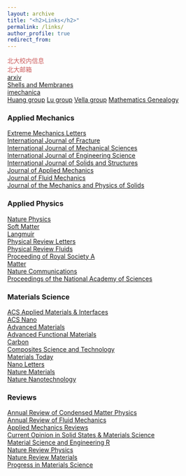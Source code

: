 ```yaml
---
layout: archive
title: "<h2>Links</h2>"
permalink: /links/
author_profile: true
redirect_from: 
---
```


<p style="text-align:left;"> 
	<a href="https://portal.pku.edu.cn/portal2017/#/bizCenter?rand=0.22178454592736918" style="text-decoration:none;color:IndianRed;">北大校内信息</a> <br> 
	<a href="https://mail.pku.edu.cn/" style="text-decoration:none;color:IndianRed;">北大邮箱</a> <br> 
	<a href="https://arxiv.org/list/cond-mat/new">arxiv</a><br> 
	<a href="https://shellbuckling.com/presentations/softShellsMembranes/index.html">Shells and Membranes</a><br> 
	<a href="http://imechanica.org/">imechanica</a><br> 
	<a href="https://sites.utexas.edu/ruihuang/">Huang group</a>
	<a href="https://sites.utexas.edu/nanshulu/">Lu group</a>
	<a href="https://people.maths.ox.ac.uk/vella/">Vella group</a>
	<a href="https://www.mathgenealogy.org/id.php?id=269836">Mathematics Genealogy</a>
</p>


<h3>Applied Mechanics</h3>

<p style="text-align:left;">
	<a href="https://www.sciencedirect.com/journal/extreme-mechanics-letters">Extreme Mechanics Letters</a><br> 
	<a href="https://www.springer.com/journal/10704">International Journal of Fracture</a><br> 
	<a href="https://www.journals.elsevier.com/international-journal-of-mechanical-sciences">International Journal of Mechanical Sciences</a><br> 
	<a href="https://www.journals.elsevier.com/international-journal-of-engineering-science" >International Journal of Engineering Science</a><br> 
	<a href="https://www.journals.elsevier.com/international-journal-of-solids-and-structures">International Journal of Solids and Structures</a><br> 
	<a href="https://asmedigitalcollection.asme.org/appliedmechanics">Journal of Applied Mechanics</a><br> 
	<a href="https://www.cambridge.org/core/journals/journal-of-fluid-mechanics">Journal of Fluid Mechanics</a><br> 
	<a href="https://www.journals.elsevier.com/journal-of-the-mechanics-and-physics-of-solids">Journal of the Mechanics and Physics of Solids</a><br> 
</p>


<h3>Applied Physics</h3>

<p style="text-align:left;">
<a href="https://www.nature.com/nphys/">Nature Physics</a><br>
<a href="https://pubs.rsc.org/en/journals/journalissues/sm#!recentarticles">Soft Matter</a><br> 
<a href="https://pubs.acs.org/journal/langd5">Langmuir</a><br>
<a href="https://journals.aps.org/prl/">Physical Review Letters</a><br>
<a href="https://journals.aps.org/prfluids/">Physical Review Fluids</a><br> 
<a href="https://royalsocietypublishing.org/journal/rspa">Proceeding of Royal Society A</a><br> 
<a href="https://www.cell.com/matter/newarticles">Matter</a>
<br>
<a href="https://www.nature.com/ncomms/">Nature Communications</a>
<br>
<a href="https://www.pnas.org/">Proceedings of the National Academy of Sciences</a>
<br>
</p>


<h3>Materials Science</h3>

<p style="text-align:left;">
<a href="https://pubs.acs.org/journal/aamick">ACS Applied Materials & Interfaces</a><br>
<a href="https://pubs.acs.org/journal/ancac3">ACS Nano</a><br>
<a href="https://onlinelibrary.wiley.com/journal/15214095">Advanced Materials</a><br>
<a href="https://onlinelibrary.wiley.com/toc/16163028/28/12">Advanced Functional Materials</a><br>
<a href="https://www.journals.elsevier.com/carbon">Carbon</a><br>
<a href="https://www.journals.elsevier.com/composites-science-and-technology">Composites Science and Technology</a><br>
<a href="https://www.journals.elsevier.com/materials-today">Materials Today</a><br>
<a href="https://pubs.acs.org/journal/nalefd">Nano Letters</a><br>
<a href="https://www.nature.com/nmat/">Nature Materials</a><br>
<a href="https://www.nature.com/nnano/">Nature Nanotechnology</a><br>
</p>


<h3>Reviews</h3>
<a href="https://www.annualreviews.org/journal/conmatphys">Annual Review of Condensed Matter Physics</a>
<br>
<a href="https://www.annualreviews.org/journal/fluid">Annual Review of Fluid Mechanics</a>
<br>
<a href="https://asmedigitalcollection.asme.org/appliedmechanicsreviews">Applied Mechanics Reviews</a>
<br>
<a href="https://www.journals.elsevier.com/current-opinion-in-solid-state-and-materials-science">Current Opinion in Solid States & Materials Science</a>
<br>
<a href="https://www.journals.elsevier.com/materials-science-and-engineering-r-reports">Material Science and Engineering R</a>
<br>
<a href="https://www.nature.com/natrevphys/">Nature Review Physics</a>
<br>
<a href="https://www.nature.com/natrevmats/">Nature Review Materials</a>
<br>
<a href="https://www.journals.elsevier.com/progress-in-materials-science">Progress in Materials Science</a>


